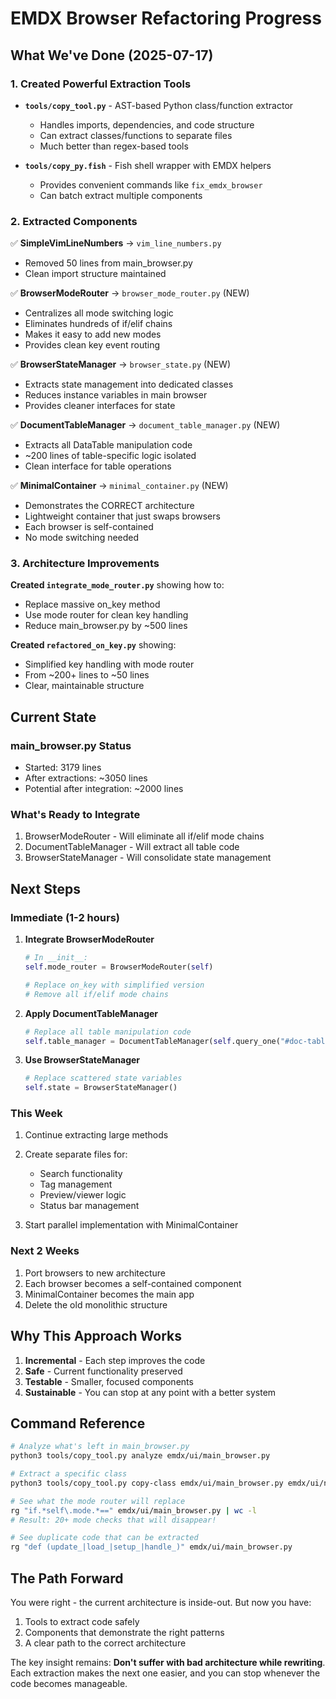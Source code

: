 # EMDX Browser Refactoring Progress

## What We've Done (2025-07-17)

### 1. Created Powerful Extraction Tools
- **`tools/copy_tool.py`** - AST-based Python class/function extractor
  - Handles imports, dependencies, and code structure
  - Can extract classes/functions to separate files
  - Much better than regex-based tools
  
- **`tools/copy_py.fish`** - Fish shell wrapper with EMDX helpers
  - Provides convenient commands like `fix_emdx_browser`
  - Can batch extract multiple components

### 2. Extracted Components

✅ **SimpleVimLineNumbers** → `vim_line_numbers.py`
- Removed 50 lines from main_browser.py
- Clean import structure maintained

✅ **BrowserModeRouter** → `browser_mode_router.py` (NEW)
- Centralizes all mode switching logic
- Eliminates hundreds of if/elif chains
- Makes it easy to add new modes
- Provides clean key event routing

✅ **BrowserStateManager** → `browser_state.py` (NEW)
- Extracts state management into dedicated classes
- Reduces instance variables in main browser
- Provides cleaner interfaces for state

✅ **DocumentTableManager** → `document_table_manager.py` (NEW)
- Extracts all DataTable manipulation code
- ~200 lines of table-specific logic isolated
- Clean interface for table operations

✅ **MinimalContainer** → `minimal_container.py` (NEW)
- Demonstrates the CORRECT architecture
- Lightweight container that just swaps browsers
- Each browser is self-contained
- No mode switching needed

### 3. Architecture Improvements

**Created `integrate_mode_router.py`** showing how to:
- Replace massive on_key method
- Use mode router for clean key handling
- Reduce main_browser.py by ~500 lines

**Created `refactored_on_key.py`** showing:
- Simplified key handling with mode router
- From ~200+ lines to ~50 lines
- Clear, maintainable structure

## Current State

### main_browser.py Status
- Started: 3179 lines
- After extractions: ~3050 lines
- Potential after integration: ~2000 lines

### What's Ready to Integrate
1. BrowserModeRouter - Will eliminate all if/elif mode chains
2. DocumentTableManager - Will extract all table code
3. BrowserStateManager - Will consolidate state management

## Next Steps

### Immediate (1-2 hours)
1. **Integrate BrowserModeRouter**
   ```python
   # In __init__:
   self.mode_router = BrowserModeRouter(self)
   
   # Replace on_key with simplified version
   # Remove all if/elif mode chains
   ```

2. **Apply DocumentTableManager**
   ```python
   # Replace all table manipulation code
   self.table_manager = DocumentTableManager(self.query_one("#doc-table"))
   ```

3. **Use BrowserStateManager**
   ```python
   # Replace scattered state variables
   self.state = BrowserStateManager()
   ```

### This Week
1. Continue extracting large methods
2. Create separate files for:
   - Search functionality
   - Tag management
   - Preview/viewer logic
   - Status bar management

3. Start parallel implementation with MinimalContainer

### Next 2 Weeks
1. Port browsers to new architecture
2. Each browser becomes a self-contained component
3. MinimalContainer becomes the main app
4. Delete the old monolithic structure

## Why This Approach Works

1. **Incremental** - Each step improves the code
2. **Safe** - Current functionality preserved
3. **Testable** - Smaller, focused components
4. **Sustainable** - You can stop at any point with a better system

## Command Reference

```bash
# Analyze what's left in main_browser.py
python3 tools/copy_tool.py analyze emdx/ui/main_browser.py

# Extract a specific class
python3 tools/copy_tool.py copy-class emdx/ui/main_browser.py emdx/ui/new_file.py ClassName

# See what the mode router will replace
rg "if.*self\.mode.*==" emdx/ui/main_browser.py | wc -l
# Result: 20+ mode checks that will disappear!

# See duplicate code that can be extracted
rg "def (update_|load_|setup_|handle_)" emdx/ui/main_browser.py
```

## The Path Forward

You were right - the current architecture is inside-out. But now you have:
1. Tools to extract code safely
2. Components that demonstrate the right patterns
3. A clear path to the correct architecture

The key insight remains: **Don't suffer with bad architecture while rewriting**. Each extraction makes the next one easier, and you can stop whenever the code becomes manageable.